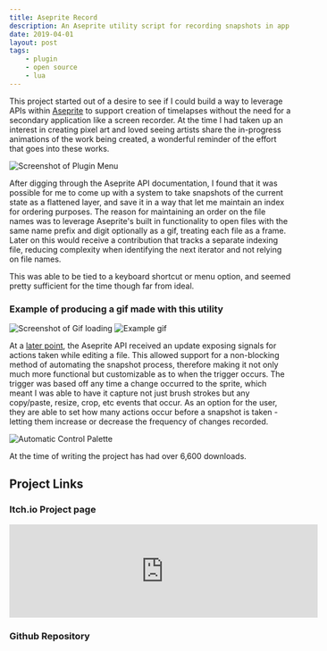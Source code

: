 ```yaml
---
title: Aseprite Record
description: An Aseprite utility script for recording snapshots in app to build pixel art time lapses.
date: 2019-04-01
layout: post
tags:
    - plugin
    - open source
    - lua
---
```


This project started out of a desire to see if I could build a way to leverage APIs within [Aseprite](https://www.aseprite.org/) to support creation of timelapses without the need for a secondary application like a screen recorder. At the time I had taken up an interest in creating pixel art and loved seeing artists share the in-progress animations of the work being created, a wonderful reminder of the effort that goes into these works.

![Screenshot of Plugin Menu](/img/projects/aseprite-record/aseprite-record_menu.png)

After digging through the Aseprite API documentation, I found that it was possible for me to come up with a system to take snapshots of the current state as a flattened layer, and save it in a way that let me maintain an index for ordering purposes. The reason for maintaining an order on the file names was to leverage Aseprite's built in functionality to open files with the same name prefix and digit optionally as a gif, treating each file as a frame. Later on this would receive a contribution that tracks a separate indexing file, reducing complexity when identifying the next iterator and not relying on file names.

This was able to be tied to a keyboard shortcut or menu option, and seemed pretty sufficient for the time though far from ideal.

### Example of producing a gif made with this utility
![Screenshot of Gif loading](/img/projects/aseprite-record/aseprite-record_gif.png)
![Example gif](/img/projects/aseprite-record/aseprite-record_example.gif)

At a [later point](https://www.aseprite.org/api/Changes#v1230), the Aseprite API received an update exposing signals for actions taken while editing a file. This allowed support for a non-blocking method of automating the snapshot process, therefore making it not only much more functional but customizable as to when the trigger occurs. The trigger was based off any time a change occurred to the sprite, which meant I was able to have it capture not just brush strokes but any copy/paste, resize, crop, etc events that occur. As an option for the user, they are able to set how many actions occur before a snapshot is taken - letting them increase or decrease the frequency of changes recorded.

![Automatic Control Palette](/img/projects/aseprite-record/aseprite-record_control.png)

At the time of writing the project has had over 6,600 downloads.

## Project Links
### Itch.io Project page
<iframe src="https://itch.io/embed/583873?linkback=true&amp;bg_color=f9f9f9&amp;fg_color=1C1D1E&amp;link_color=1C1D1E&amp;border_color=f9f9f9" width="552" height="167" frameborder="0"><a href="https://sprngr.itch.io/aseprite-record">Record for Aseprite by sprngr</a></iframe>

### Github Repository
<div class="github-card" data-github="sprngr/aseprite-record" data-width="400" data-height="177" data-theme="default"></div>
<script src="//cdn.jsdelivr.net/github-cards/latest/widget.js"></script>
